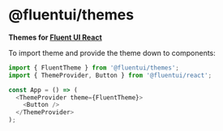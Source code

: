 # @fluentui/themes

**Themes for [Fluent UI React](https://developer.microsoft.com/en-us/fluentui)**

To import theme and provide the theme down to components:

```js
import { FluentTheme } from '@fluentui/themes';
import { ThemeProvider, Button } from '@fluentui/react';

const App = () => (
  <ThemeProvider theme={FluentTheme}>
    <Button />
  </ThemeProvider>
);
```
